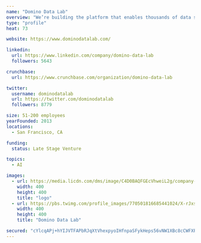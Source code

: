 ```yaml
---
name: "Domino Data Lab"
overview: "We’re building the platform that enables thousands of data scientists to develop better medicines, grow more productive crops, build better cars, or simply recommend the best song to play next."
type: "profile"
heat: 73

website: https://www.dominodatalab.com/

linkedin:
  url: https://www.linkedin.com/company/domino-data-lab
  followers: 5643

crunchbase:
  url: https://www.crunchbase.com/organization/domino-data-lab

twitter:
  username: dominodatalab
  url: https://twitter.com/dominodatalab
  followers: 8779

size: 51-200 employees
yearFounded: 2013
locations:
  - San Francisco, CA

funding:
  status: Late Stage Venture

topics:
  - AI

images:
  - url: https://media.licdn.com/dms/image/C4D0BAQFGEcVhweiL2g/company-logo_400_400/0?e=1582761600&v=beta&t=BoJzxL95Zb_-mp41Fm1QNqwUhCeDK5DbtSHVuZzmktw
    width: 400
    height: 400
    title: "logo"
  - url: https://pbs.twimg.com/profile_images/770501816685441024/X-rJxsyj_400x400.jpg
    width: 400
    height: 400
    title: "Domino Data Lab"

secured: "cYlcqAPj+hYIJVTFAPbRJqXtVhexpyoIHfnpaSFykHeps56vNW1XBc8cCWFXPDjwO0dGEgQJCPj44JpYpC12OKfWArtBUGMjYFZD5RTkAQcTH9S4g4wrFW+hyN4fGbRNFSyWchSLNtBDnCwKtmtYLg5c2GqqnnRvPcUXNvo5f+TaZOcLX4TCJphP/YwVov3kyboSsjXUW2ezfP28D5+lC52Z72bloF4tJ42kjqDu/66RukGczHDc51Ys353AkJfZ0h7tPurJJ/rZ1Dt6r8nJbdQHPVWgm6W6Uc1B2R5V8ASPVhPOG7ZPFGKkdVVp+bip;l9PDc7nKbP1G8GzhAYy3cA=="
---
```


